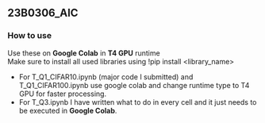 ## **23B0306_AIC** ##
### How to use ###
Use these on __Google Colab__ in __T4 GPU__ runtime<br>
Make sure to install all used libraries using  !pip install <library_name> <br> 
* For T_Q1_CIFAR10.ipynb (major code I submitted) and T_Q1_CIFAR100.ipynb use google colab and change runtime type to T4 GPU for faster processing.
* For T_Q3.ipynb I have written what to do in every cell and it just needs to be executed in __Google Colab__.
 
